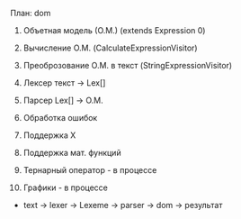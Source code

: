 План:
dom
1. Объетная модель (О.М.) (extends Expression 0)
2. Вычисление О.М. (CalculateExpressionVisitor)
3. Преоброзование О.М. в текст (StringExpressionVisitor)

4. Лексер текст -> Lex[]
5. Парсер Lex[] -> О.М.
6. Обработка ошибок 
7. Поддержка Х
8. Поддержка мат. функций

9. Тернарный оператор - в процессе
10. Графики  - в процессе
    
*  text -> lexer -> Lexeme -> parser -> dom -> результат
